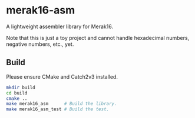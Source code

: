 # merak16-asm

A lightweight assembler library for Merak16.

Note that this is just a toy project and cannot handle hexadecimal numbers, negative numbers, etc., yet.

## Build

Please ensure CMake and Catch2v3 installed.

```sh
mkdir build
cd build
cmake ..
make merak16_asm      # Build the library.
make merak16_asm_test # Build the test.
```
